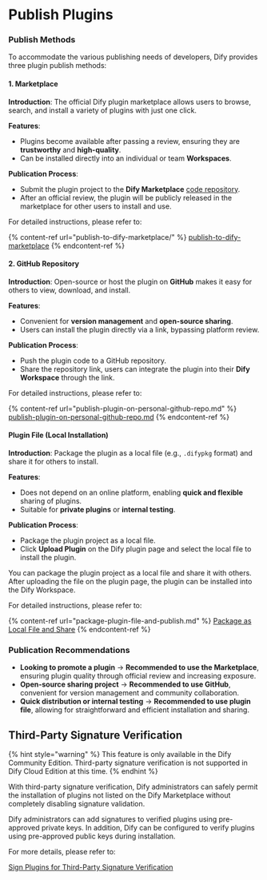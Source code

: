 # Publish Plugins

### Publish Methods

To accommodate the various publishing needs of developers, Dify provides three plugin publish methods:

#### **1. Marketplace**

**Introduction**: The official Dify plugin marketplace allows users to browse, search, and install a variety of plugins with just one click.

**Features**:

* Plugins become available after passing a review, ensuring they are **trustworthy** and **high-quality**.
* Can be installed directly into an individual or team **Workspaces**.

**Publication Process**:

* Submit the plugin project to the **Dify Marketplace** [code repository](https://github.com/langgenius/dify-plugins).
* After an official review, the plugin will be publicly released in the marketplace for other users to install and use.

For detailed instructions, please refer to:

{% content-ref url="publish-to-dify-marketplace/" %}
[publish-to-dify-marketplace](publish-to-dify-marketplace/)
{% endcontent-ref %}

#### 2. **GitHub Repository**

**Introduction**: Open-source or host the plugin on **GitHub** makes it easy for others to view, download, and install.

**Features**:

* Convenient for **version management** and **open-source sharing**.
* Users can install the plugin directly via a link, bypassing platform review.

**Publication Process**:

* Push the plugin code to a GitHub repository.
* Share the repository link, users can integrate the plugin into their **Dify Workspace** through the link.

For detailed instructions, please refer to:

{% content-ref url="publish-plugin-on-personal-github-repo.md" %}
[publish-plugin-on-personal-github-repo.md](publish-plugin-on-personal-github-repo.md)
{% endcontent-ref %}

#### Plugin File (Local Installation)

**Introduction**: Package the plugin as a local file (e.g., `.difypkg` format) and share it for others to install.

**Features**:

* Does not depend on an online platform, enabling **quick and flexible** sharing of plugins.
* Suitable for **private plugins** or **internal testing**.

**Publication Process**:

* Package the plugin project as a local file.
* Click **Upload Plugin** on the Dify plugin page and select the local file to install the plugin.

You can package the plugin project as a local file and share it with others. After uploading the file on the plugin page, the plugin can be installed into the Dify Workspace.

For detailed instructions, please refer to:

{% content-ref url="package-plugin-file-and-publish.md" %}
[Package as Local File and Share](package-plugin-file-and-publish.md)
{% endcontent-ref %}

### **Publication Recommendations**

* **Looking to promote a plugin** → **Recommended to use the Marketplace**, ensuring plugin quality through official review and increasing exposure.
* **Open-source sharing project** → **Recommended to use GitHub**, convenient for version management and community collaboration.
* **Quick distribution or internal testing** → **Recommended to use plugin file**, allowing for straightforward and efficient installation and sharing.

## Third-Party Signature Verification

{% hint style="warning" %}
This feature is only available in the Dify Community Edition. Third-party signature verification is not supported in Dify Cloud Edition at this time.
{% endhint %}

With third-party signature verification, Dify administrators can safely permit the installation of plugins not listed on the Dify Marketplace without completely disabling signature validation.

Dify administrators can add signatures to verified plugins using pre-approved private keys. In addition, Dify can be configured to verify plugins using pre-approved public keys during installation.

For more details, please refer to:

[Sign Plugins for Third-Party Signature Verification](./sign-plugin-for-third-party-signature-verification)

